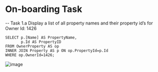 # On-boarding Task
--
Task 1.a Display a list of all property names and their property id’s for Owner Id: 1426

    SELECT p.[Name] AS PropertyName,   
           p.Id AS PropertyID  
    FROM OwnerProperty AS op  
    INNER JOIN Property AS p ON op.PropertyId=p.Id  
    WHERE op.OwnerId=1426;  
![image](https://github.com/Zihan-Luo/Property-Analysis-Standard-Sprint--On-boarding-Task/blob/9b89695195954cc109fd5efbdbfbce24b9d970fb/images/1.png)
